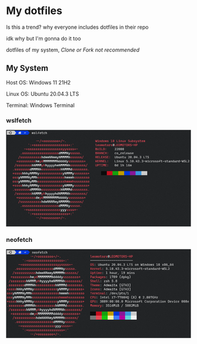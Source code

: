 # My dotfiles

Is this a trend? why everyone includes dotfiles in their repo

idk why but I'm gonna do it too

dotfiles of my system, *Clone or Fork not recommended*

## My System

Host OS: Windows 11 21H2

Linux OS: Ubuntu 20.04.3 LTS

Terminal: Windows Terminal

### wslfetch

![wslfetch](./screenshots/wslfetch_210903.png)

### neofetch

![neofetch](./screenshots/neofetch_210903.png)
